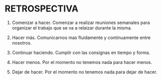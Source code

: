 # RETROSPECTIVA

1. Comenzar a hacer.
    Comenzar a realizar reuniones semanales para organizar el trabajo que se va a relaizar durante la misma.

2. Hacer más.
    Comunicarnos mas fluidamente y continuamente entre nosotros.

3. Continuar haciendo.
    Cumplir con las consignas en tiempo y forma.

4. Hacer menos.
    Por el momento no tenemos nada para hacer menos.

5. Dejar de hacer.
    Por el momento no tenemos nada para dejar de hacer.